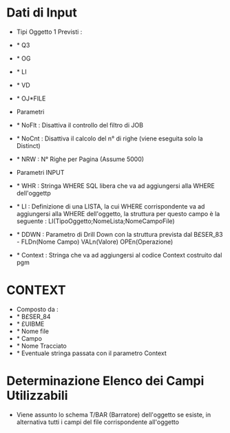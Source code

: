 # Dati di Input

-  Tipi Oggetto 1 Previsti : 
- \* Q3
- \* OG
- \* LI
- \* VD
- \* OJ\*FILE

-  Parametri
- \* NoFlt :  Disattiva il controllo del filtro di JOB
- \* NoCnt :  Disattiva il calcolo del n° di righe (viene eseguita solo la Distinct)
- \* NRW :  N° Righe per Pagina (Assume 5000)

-  Parametri INPUT
- \* WHR :  Stringa WHERE SQL libera che va ad aggiungersi alla WHERE dell'oggettp
- \* LI :  Definizione di una LISTA, la cui WHERE corrispondente va ad aggiungersi alla WHERE dell'oggetto, la struttura per questo campo è la seguente :  LI(TipoOggetto;NomeLista;NomeCampoFile)
- \* DDWN :  Parametro di Drill Down con la struttura prevista dal B£SER_83 - FLDn(Nome Campo) VALn(Valore) OPEn(Operazione)
- \* Context :  Stringa che va ad aggiungersi al codice Context costruito dal pgm

# CONTEXT

-  Composto da : 
- \* B£SER_84
- \* £UIBME
- \* Nome file
- \* Campo
- \* Nome Tracciato
- \* Eventuale stringa passata con il parametro Context

# Determinazione Elenco dei Campi Utilizzabili

-  Viene assunto lo schema T/BAR (Barratore) dell'oggetto se esiste, in alternativa tutti i campi del file corrispondente all'oggetto

